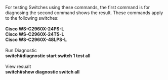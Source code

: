 For testing Switches using these commands, the first command is for diagnosing the second command shows the result.
These commands apply to the following switches:</br></br>
**Cisco WS-C2960X-24PS-L**</br>
**Cisco WS-C2960X-24TS-L**</br>
**Cisco WS-C2960X-48LPS-L**</br></br>
Run Diagnostic </br>
**switch#diagnostic start switch 1 test all**</br></br>
View resualt</br>
**switch#show diagnostic switch all**
